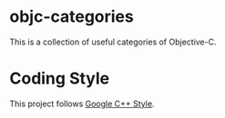# objc-categories

This is a collection of useful categories of Objective-C.

# Coding Style

This project follows [Google C++ Style](http://google-styleguide.googlecode.com/svn/trunk/cppguide.xml).
